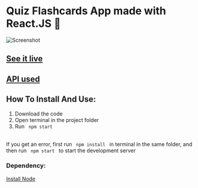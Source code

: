 # Quiz Flashcards App made with React.JS 🦾

![Screenshot](https://user-images.githubusercontent.com/55017730/91642474-46d38180-ea49-11ea-8d4d-969fa8fceb7d.png)


## [See it live](https://proghead00.github.io/Quiz-Flashcards/)

## [API used](https://opentdb.com/api_config.php)


## How To Install And Use:

1. Download the code
2. Open terminal in the project folder
3. Run
<code> npm start </code>
<br>
If you get an error, first run 
<code> npm install </code> in terminal in the same folder, and then run
<code> npm start </code> to start the development server
  
### Dependency:
[Install Node](https://node.org/)
